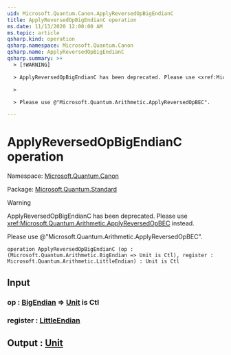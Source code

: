 ```yaml
---
uid: Microsoft.Quantum.Canon.ApplyReversedOpBigEndianC
title: ApplyReversedOpBigEndianC operation
ms.date: 11/13/2020 12:00:00 AM
ms.topic: article
qsharp.kind: operation
qsharp.namespace: Microsoft.Quantum.Canon
qsharp.name: ApplyReversedOpBigEndianC
qsharp.summary: >+
  > [!WARNING]

  > ApplyReversedOpBigEndianC has been deprecated. Please use <xref:Microsoft.Quantum.Arithmetic.ApplyReversedOpBEC> instead.

  >

  > Please use @"Microsoft.Quantum.Arithmetic.ApplyReversedOpBEC".

---
```


# ApplyReversedOpBigEndianC operation

Namespace: [Microsoft.Quantum.Canon](xref:Microsoft.Quantum.Canon)

Package: [Microsoft.Quantum.Standard](https://nuget.org/packages/Microsoft.Quantum.Standard)


> [!WARNING]
> ApplyReversedOpBigEndianC has been deprecated. Please use <xref:Microsoft.Quantum.Arithmetic.ApplyReversedOpBEC> instead.
>
> Please use @"Microsoft.Quantum.Arithmetic.ApplyReversedOpBEC".



```qsharp
operation ApplyReversedOpBigEndianC (op : (Microsoft.Quantum.Arithmetic.BigEndian => Unit is Ctl), register : Microsoft.Quantum.Arithmetic.LittleEndian) : Unit is Ctl
```


## Input

### op : [BigEndian](xref:Microsoft.Quantum.Arithmetic.BigEndian) => [Unit](xref:microsoft.quantum.lang-ref.unit)  is Ctl




### register : [LittleEndian](xref:Microsoft.Quantum.Arithmetic.LittleEndian)





## Output : [Unit](xref:microsoft.quantum.lang-ref.unit)

